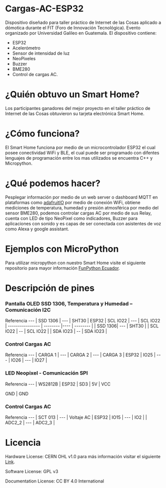 # Cargas-AC-ESP32
Dispositivo diseñado para taller práctico de Internet de las Cosas aplicado a dómotica durante el FIT (Foro de Innovación Tecnológica). Evento organizado por Universidad Galileo en Guatemala. 
El dispositivo contiene:
- ESP32
- Acelerómetro
- Sensor de intensidad de luz
- NeoPixeles
- Buzzer
- BME280
- Control de cargas AC.

# ¿Quién obtuvo un Smart Home?

Los participantes ganadores del mejor proyecto en el taller práctico de Internet de las Cosas obtuvieron su tarjeta electrónica Smart Home.

# ¿Cómo funciona?

El Smart Home funciona por medio de un microcontrolador ESP32 el cual posee conectividad WiFi y BLE, el cual puede ser programado con difentes lenguajes de programación entre los mas utilizados se encuentra C++ y Micropython.

# ¿Qué podemos hacer?

Pesplegar información por medio de un web server o dashboard MQTT en plataformas como [adafruitIO][adafruit_io] por medio de conexión WiFi, obtiene mediciones de temperatura, humedad y presión atmosférica por medio del sensor BME280, podemos controlar cargas AC por medio de sus Relay, cuenta con LED de tipo NeoPixel como indicadores, Buzzer para aplicaciones con sonido y es capas de ser conectada con asistentes de voz como Alexa y google assistant.

[adafruit_io]: https://io.adafruit.com

# Ejemplos con MicroPython 

Para utilizar micropython con nuestro Smart Home visite el siguiente repositorio para mayor información  [FunPython Ecuador][FPE].

[FPE]: https://github.com/FunPythonEC/FIT_Guatemala_2019-SMART_HOME











# Descripción de pines 

### Pantalla OLED SSD 1306, Temperatura y Humedad – Comunicación I2C
Referencia --- | SSD 1306 | --- | SHT30 |
ESP32            | SCL IO22 | --- | SCL IO22 |
---------------- | -------- |---- | -------- |
| SSD 1306| --- | SHT30 | 
| SCL IO22 | -- | SCL IO22 |
| SDA IO23 | -- | SDA IO23 |

### Control Cargas AC 
Referencia --- | CARGA 1 | --- | CARGA 2 | --- | CARGA 3 |
ESP32            |  IO25   | --- |  IO26   | --- |  IO27   | 

### LED Neopixel - Comunicación SPI
Referencia --- | WS2812B | 
ESP32            |   SD3   |
5V | VCC 

GND | GND


### Control Cargas AC 
Referencia --- | SCT 013 | --- | Voltaje AC |
ESP32            |  IO15   | --- |     IO2    |
                 | ADC2_2  | --- |   ADC2_3   |
# Licencia

Hardware License: CERN OHL v1.0 para más información visitar el siguiente [Link][CERN_v1].

[CERN_v1]: https://ohwr.org/project/cernohl/wikis/Documents/CERN-OHL-version-1.2

Software License: GPL v3

Documentation License: CC BY 4.0 International
